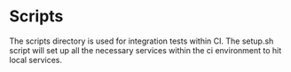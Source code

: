 # Scripts

The scripts directory is used for integration tests within CI. The setup.sh script will set up all the necessary services within the ci environment to hit local services.
